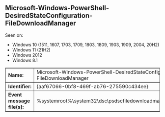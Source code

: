 ## Microsoft-Windows-PowerShell-DesiredStateConfiguration-FileDownloadManager

Seen on:
* Windows 10 (1511, 1607, 1703, 1709, 1803, 1809, 1903, 1909, 2004, 20H2)
* Windows 11 (21H2)
* Windows 2012
* Windows 8.1

<table border="1" class="docutils">
  <tbody>
    <tr>
      <td><b>Name:</b></td>
      <td>Microsoft-Windows-PowerShell-DesiredStateConfiguration-FileDownloadManager</td>
    </tr>
    <tr>
      <td><b>Identifier:</b></td>
      <td>{aaf67066-0bf8-469f-ab76-275590c434ee}</td>
    </tr>
    <tr>
      <td><b>Event message file(s):</b></td>
      <td>%systemroot%\system32\dsc\psdscfiledownloadmanagerevents.dll</td>
    </tr>
  </tbody>
</table>

&nbsp;

